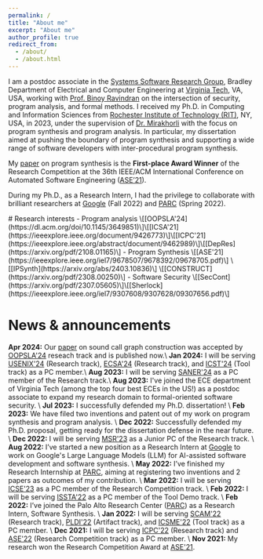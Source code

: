 ```yaml
---
permalink: /
title: "About me"
excerpt: "About me"
author_profile: true
redirect_from: 
  - /about/
  - /about.html
---
```


<style>
.kbd {
  font-size: 0.95em;
  padding: 0.1em 0.15em;
  border-radius: 0.2em;
  border: 1px solid #666;
  box-shadow: 0.15em 0.15em #aaa;
  background: white;
  text-decoration: none;
}
</style>

I am a postdoc associate in the [Systems Software Research Group](https://www.ssrg.ece.vt.edu/), Bradley Department of Electrical and Computer Engineering at [Virginia Tech](https://ece.vt.edu/), VA, USA, working with [Prof. Binoy Ravindran](https://binoyravindran.github.io/) on the intersection of security, program analysis, and formal methods. I received my Ph.D. in Computing and Information Sciences from [Rochester Institute of Technology (RIT)](https://rit.edu/), NY, USA, in 2023, under the supervision of [Dr. Mirakhorli](http://www.se.rit.edu/~mehdi/) with the focus on program synthesis and program analysis. In particular, my dissertation aimed at pushing the boundary of program synthesis and supporting a wide range of software developers with inter-procedural program synthesis.

My [paper](https://ieeexplore.ieee.org/document/9678705) on program synthesis is the **First-place Award Winner** of the Research Competition at the 36th IEEE/ACM International Conference on Automated Software Engineering ([ASE’21](https://conf.researchr.org/home/ase-2021)).

During my Ph.D., as a Research Intern, I had the privilege to collaborate with brilliant researchers at [Google](http://www.google.com) (Fall 2022) and [PARC](https://www.parc.com) (Spring 2022). 


 
<!-- ![Announcement](/assets/images/hiclipart_announcement.png){: width="50" } <b>I'm on the job market for the next academic year (2024-25) for an assistant professor postition.</b> Please find my [CV](/assets/docs/Ali_Shokri-CV-2024.pdf), [research statement](/assets/docs/Ali_Research_Statement.pdf), and [teaching statement](/assets/docs/Ali_Teaching_Statement.pdf). -->

<!--div style="font-size: 0.95em; padding: 0.1em 0.50em; border-radius: 0.5em; border: 1px solid #3853a470; background: #f5f6f7cf;" markdown="1">

![Announcement](/assets/images/hiclipart_announcement.png){: width="50" } <b>I'm on the academic job market for a start date of August 2024.</b> Please find my [CV](/assets/docs/Ali_Shokri-CV-2024.pdf), [research statement](/assets/docs/Ali_Research_Statement.pdf), and [teaching statement](/assets/docs/Ali_Teaching_Statement.pdf).
</div-->

<p> </p>
# Research interests
<!--
- Program analysis \[[ArCode](https://ieeexplore.ieee.org/document/9426773)\]\[[Seneca](https://dl.acm.org/doi/10.1145/3649851)\]\[[ICPC](https://ieeexplore.ieee.org/abstract/document/9462989)\]\[[DepRes](https://arxiv.org/pdf/2108.01165)\]
- Program Synthesis \[[ASE'21](https://ieeexplore.ieee.org/iel7/9678507/9678392/09678705.pdf)\] \[[IPSynth](https://arxiv.org/abs/2403.10836)\] \[[CONSTRUCT](https://arxiv.org/pdf/2308.00250)\]
- Software Security \[[SecCont](https://arxiv.org/pdf/2307.05605)\]\[[Sherlock](https://ieeexplore.ieee.org/iel7/9307608/9307628/09307656.pdf)\]
-->
- Program analysis \[[OOPSLA'24](https://dl.acm.org/doi/10.1145/3649851)\]\[[ICSA'21](https://ieeexplore.ieee.org/document/9426773)\]\[[ICPC'21](https://ieeexplore.ieee.org/abstract/document/9462989)\]\[[DepRes](https://arxiv.org/pdf/2108.01165)\]
- Program Synthesis \[[ASE'21](https://ieeexplore.ieee.org/iel7/9678507/9678392/09678705.pdf)\] \[[IPSynth](https://arxiv.org/abs/2403.10836)\] \[[CONSTRUCT](https://arxiv.org/pdf/2308.00250)\]
- Software Security \[[SecCont](https://arxiv.org/pdf/2307.05605)\]\[[Sherlock](https://ieeexplore.ieee.org/iel7/9307608/9307628/09307656.pdf)\]


# News & announcements
**Apr 2024:** Our [paper](https://dl.acm.org/doi/abs/10.1145/3649851) on sound call graph construction was accepted by [OOPSLA'24](https://2024.splashcon.org/track/splash-2024-oopsla#Call-for-Papers) reseach track and is published now.\\
**Jan 2024:** I will be serving [USENIX'24](https://www.usenix.org/conference/usenixsecurity24) (Research track), [ECSA'24](https://conf.researchr.org/track/ecsa-2024/ecsa-2024-research-papers) (Research track), and [ICST'24](https://conf.researchr.org/track/icst-2024/icst-2024-testing-tool-demo#ICST-2024-Testing-Tools-and-Demonstration-Call-for-Papers) (Tool track) as a PC member.\\
**Aug 2023:** I will be serving [SANER'24](https://conf.researchr.org/track/saner-2024/saner-2024-papers) as a PC member of the Research track.\\
**Aug 2023:** I've joined the ECE department of Virginia Tech (among the top four best ECEs in the US!) as a postdoc associate to expand my research domain to formal-oriented software security.
\\
**Jul 2023:** I successfully defended my Ph.D. dissertation!
\\
**Feb 2023:** We have filed two inventions and patent out of my work on program synthesis and program analysis.
\\
**Dec 2022:** Successfully defended my Ph.D. proposal, getting ready for the dissertation defense in the near future.
\\
**Dec 2022:** I will be serving [MSR'23](https://conf.researchr.org/home/msr-2023) as a Junior PC of the Research track.
\\
**Aug 2022:** I’ve started a new position as a Research Intern at [Google](http://www.google.com/) to work on Google's Large Language Models (LLM) for AI-assisted software development and software synthesis.
\\
**May 2022:** I’ve finished my Research Internship at [PARC](https://www.parc.com/), aiming at registering two inventions and 2 papers as outcomes of my contribution.
\\
**Mar 2022:** I will be serving [ICSE'23](https://conf.researchr.org/track/icse-2023/icse-2023-SRC) as a PC member of the Research Competition track.
\\
**Feb 2022:** I will be serving [ISSTA'22](https://conf.researchr.org/track/issta-2022/issta-2022-tool-demonstrations) as a PC member of the Tool Demo track.
\\
**Feb 2022:** I’ve joined the Palo Alto Research Center ([PARC](https://www.parc.com/)) as a Research Intern, Software Synthesis.
\\
**Jan 2022:** I will be serving [SCAM'22](http://www.ieee-scam.org/2022/#cfpresearchtrack) (Research track), [PLDI'22](https://pldi22.sigplan.org/track/pldi-2022-PLDI-Research-Artifacts) (Artifact track), and [ICSME'22](https://cyprusconferences.org/icsme2022/tool-demo-track/) (Tool track) as a PC member.
\\
**Dec 2021:** I will be serving [ICPC'22](https://conf.researchr.org/track/icpc-2022/icpc-2022-research) (Research track) and [ASE'22](https://conf.researchr.org/track/ase-2022/ase-2022-student-research-competition) (Research Competition track) as a PC member.
\\
**Nov 2021:** My research won the Research Competition Award at [ASE'21](https://conf.researchr.org/track/ase-2021/ase-2021-student-research-competition).

